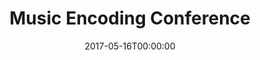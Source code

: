 ---
acronym: MEI 2017
date: '2017-05-16T00:00:00'
ext_url: http://music-encoding.org/community/conference/
location: Tours, France
submission_date: '2016-11-18T00:00:00'
title: Music Encoding Conference
---